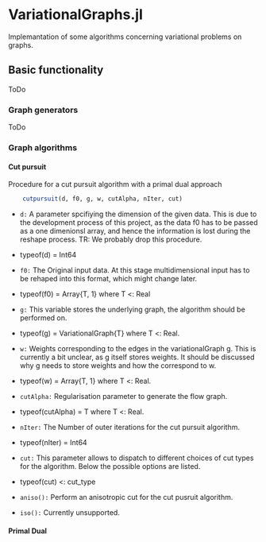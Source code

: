 # VariationalGraphs.jl
Implemantation of some algorithms concerning variational problems on graphs.

## Basic functionality
ToDo

### Graph generators
ToDo
### Graph algorithms
#### Cut pursuit
Procedure for a cut pursuit algorithm with a primal dual approach
```jl
    cutpursuit(d, f0, g, w, cutAlpha, nIter, cut)
```
* `d:`
A parameter spcifiying the dimension of the given data. This is due to the 
development process of this project, as the data f0 has to be passed as a 
one dimenionsl array, and hence the information is lost during the reshape 
process. TR: We probably drop this procedure.
- typeof(d) = Int64

* `f0:`
The Original input data. At this stage 
multidimensional input has to be rehaped into this format, which might change 
later.
- typeof(f0) = Array{T, 1} where T <: Real

* `g:`
This variable stores the underlying graph, the algorithm should be 
performed on. 
- typeof(g) = VariationalGraph{T} where T <: Real.

* `w:`
Weights corresponding to the edges in the variationalGraph g. This is 
currently a bit unclear, as g itself stores weights. It should be 
discussed why g needs to store weights and how the correspond to w.
- typeof(w) = Array{T, 1} where T <: Real.

* `cutAlpha:`
Regularisation parameter to generate the flow graph. 
- typeof(cutAlpha) = T where T <: Real. 

* `nIter:`
The Number of outer iterations for the cut pursuit algorithm.
- typeof(nIter) = Int64

* `cut:`
This parameter allows to dispatch to different choices of cut types for 
the algorithm. Below the possible options are listed.
- typeof(cut) <: cut_type

* `aniso():`
Perform an anisotropic cut for the cut pusruit algorithm.

* `iso():`
Currently unsupported.

#### Primal Dual
